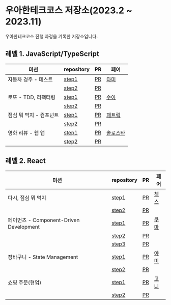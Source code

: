# 우아한테크코스 저장소(2023.2 ~ 2023.11)

우아한테크코스 진행 과정을 기록한 저장소입니다.

## 레벨 1. JavaScript/TypeScript

| 미션                    | repository                                                                    | PR                                                                   | 페어                                     |
| ----------------------- | ----------------------------------------------------------------------------- | -------------------------------------------------------------------- | ---------------------------------------- |
| 자동차 경주 - 테스트    | [step1](https://github.com/regularPark/javascript-racingcar/tree/regularpark) | [PR](https://github.com/woowacourse/javascript-racingcar/pull/173)   | [타미](https://github.com/xodms0309)     |
|                         | [step2](https://github.com/regularPark/javascript-racingcar/tree/step2)       | [PR](https://github.com/woowacourse/javascript-racingcar/pull/212)   |                                          |
| 로또 - TDD, 리팩터링    | [step1](https://github.com/regularPark/javascript-lotto/tree/step1)           | [PR](https://github.com/woowacourse/javascript-lotto/pull/168)       | [수아](https://github.com/chsua)         |
|                         | [step2](https://github.com/regularPark/javascript-lotto/tree/step2)           | [PR](https://github.com/woowacourse/javascript-lotto/pull/235)       |                                          |
| 점심 뭐 먹지 - 컴포넌트 | [step1](https://github.com/regularPark/javascript-lunch/tree/step1)           | [PR](https://github.com/woowacourse/javascript-lunch/pull/27)        | [패트릭](https://github.com/GC-Park)     |
|                         | [step2](https://github.com/regularPark/javascript-lunch)                      | [PR](https://github.com/woowacourse/javascript-lunch/pull/70)        |                                          |
| 영화 리뷰 - 웹 앱       | [step1](https://github.com/regularPark/javascript-movie-review/tree/step1)    | [PR](https://github.com/woowacourse/javascript-movie-review/pull/24) | [솔로스타](https://github.com/solo5star) |
|                         | [step2](https://github.com/regularPark/javascript-movie-review/tree/step2)    | [PR](https://github.com/woowacourse/javascript-movie-review/pull/64) |                                          |

## 레벨 2. React

| 미션                                    | repository                                                                  | PR                                                                     | 페어                                    |
| --------------------------------------- | --------------------------------------------------------------------------- | ---------------------------------------------------------------------- | --------------------------------------- |
| 다시, 점심 뭐 먹지                      | [step1](https://github.com/regularPark/react-lunch/tree/step1)              | [PR](https://github.com/woowacourse/react-lunch/pull/26)               | [첵스](https://github.com/HyeryongChoi) |
|                                         | [step2](https://github.com/regularPark/react-lunch/tree/step2)              | [PR](https://github.com/woowacourse/react-lunch/pull/55)               |                                         |
| 페이먼츠 - Component-Driven Development | [step1](https://github.com/regularPark/react-payments/tree/step1)           | [PR](https://github.com/woowacourse/react-payments/pull/226)           | [쿠마](https://github.com/yogjin)       |
|                                         | [step2](https://github.com/regularPark/react-payments/tree/step2)           | [PR](https://github.com/woowacourse/react-payments/pull/256)           |                                         |
|                                         | [step3](https://github.com/regularPark/react-payments/tree/step3)           | [PR](https://github.com/woowacourse/react-payments/pull/288)           |                                         |
| 장바구니 - State Management             | [step1](https://github.com/regularPark/react-shopping-cart/tree/step1)      | [PR](https://github.com/woowacourse/react-shopping-cart/pull/179)      | [야미](https://github.com/feb-dain)     |
|                                         | [step2](https://github.com/regularPark/react-shopping-cart/tree/step2)      | [PR](https://github.com/woowacourse/react-shopping-cart/pull/219)      |                                         |
| 쇼핑 주문(협업)                         | [step1](https://github.com/regularPark/react-shopping-cart-prod/tree/step1) | [PR](https://github.com/woowacourse/react-shopping-cart-prod/pull/94)  | [고니](https://github.com/jeongwusi)    |
|                                         | [step2](https://github.com/regularPark/react-shopping-cart-prod/tree/step2) | [PR](https://github.com/woowacourse/react-shopping-cart-prod/pull/166) |                                         |

